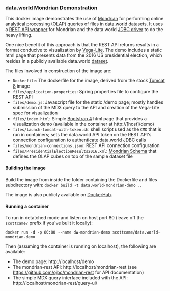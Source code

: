### data.world Mondrian Demonstration

This docker image demonstrates the use of [Mondrian](https://community.hitachivantara.com/docs/DOC-1009853) for performing
online analytical processing (OLAP) queries of files in [data.world](https://data.world/) datasets.  It uses a [REST API wrapper](https://github.com/ojbc/mondrian-rest)
for Mondrian and the data.world [JDBC driver](https://github.com/datadotworld/dw-jdbc) to do the heavy lifting.

One nice benefit of this approach is that the REST API returns results in a format conducive to visualization by
[Vega-Lite](https://vega.github.io/vega-lite/).  The demo includes a static html page that presents data from the 2016 US presidential election,
which resides in a publicly available data.world [dataset](https://data.world/data4democracy/election-transparency).

The files involved in construction of the image are:

* `Dockerfile`: The dockerfile for the image, derived from the stock [Tomcat 8](http://tomcat.apache.org/tomcat-8.5-doc/) image
* `files/application.properties`: Spring properties file to configure the REST API
* `files/demo.js`: Javascript file for the static /demo page; mostly handles submission of the MDX query to the API and creation of the Vega-Lite spec for visualization
* `files/index.html`: Simple [Bootstrap 4](https://getbootstrap.com/) html page that provides a visualization demo (available in the container at http://[host]/demo)
* `files/launch-tomcat-with-token.sh`: shell script used as the `CMD` that is run in containers; sets the data.world API token on the REST API's connection configuration to authenticate
data.world JDBC calls
* `files/mondrian-connections.json`: REST API connection configuration
* `files/PresidentialElectionResults2016.xml`: [Mondrian Schema](https://mondrian.pentaho.com/head/documentation/schema.php) that defines the OLAP cubes on top of the sample dataset file

#### Building the image

Build the image from inside the folder containing the Dockerfile and files subdirectory with: `docker build -t data.world-mondrian-demo .`.

The image is also publicly available on [DockerHub](https://hub.docker.com/r/scottcame/data.world-mondrian-demo/).

#### Running a container

To run in detatched mode and listen on host port 80 (leave off the `scottcame/` prefix if you've built it locally):

`docker run -d -p 80:80 --name dw-mondrian-demo scottcame/data.world-mondrian-demo`

Then (assuming the container is running on localhost), the following are available:

* The demo page:  http://localhost/demo
* The mondrian-rest API:  http://localhost/mondrian-rest (see https://github.com/ojbc/mondrian-rest for API documentation)
* The simple MDX query interface included with the API:  http://localhost/mondrian-rest/query-ui/

